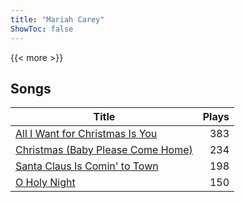 ```yaml
---
title: "Mariah Carey"
ShowToc: false
---
```


{{< more >}}

## Songs
Title | Plays 
----- | -----: 
[All I Want for Christmas Is You](/songs/all-i-want-for-christmas-is-you) | 383
[Christmas (Baby Please Come Home)](/songs/christmas-baby-please-come-home) | 234
[Santa Claus Is Comin' to Town](/songs/santa-claus-is-comin-to-town) | 198
[O Holy Night](/songs/o-holy-night) | 150

